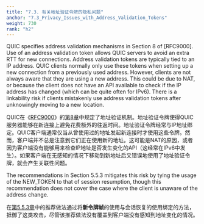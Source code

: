 ```yaml
---
title: "7.3. 有关地址验证令牌的隐私问题"
anchor: "7.3_Privacy_Issues_with_Address_Validation_Tokens"
weight: 730
rank: "h2"
---
```


QUIC specifies address validation mechanisms in Section 8 of [RFC9000]. Use of an address validation token allows QUIC servers to avoid an extra RTT for new connections. Address validation tokens are typically tied to an IP address. QUIC clients normally only use these tokens when setting up a new connection from a previously used address. However, clients are not always aware that they are using a new address. This could be due to NAT, or because the client does not have an API available to check if the IP address has changed (which can be quite often for IPv6). There is a linkability risk if clients mistakenly use address validation tokens after unknowingly moving to a new location.

QUIC在《[RFC9000]()》的[第8章]()中规定了地址验证机制。地址验证令牌使得QUIC服务器能够在新连接上避免花费额外的往返时间。地址验证令牌经常与IP地址绑定。QUIC客户端通常仅当从曾使用过的地址发起新连接时才使用这些令牌。然而，客户端并不总是注意到它们正在使用新的地址。这可能是NAT的原因，或者因为客户端没有能够用来检查IP地址是否发生变化的API（这经常在IPv6中发生）。如果客户端在无感知的情况下移动到新地址后又错误地使用了地址验证令牌，就会产生关联性问题。

The recommendations in Section 5.5.3 mitigates this risk by tying the usage of the NEW_TOKEN to that of session resumption, though this recommendation does not cover the case where the client is unaware of the address change.

在[第5.5.3章]()中的推荐做法通过将**新令牌帧**的使用与会话恢复的使用绑定的方法，抵御了这类攻击，尽管该推荐做法没有覆盖到客户端没有感知到地址变化的情况。
